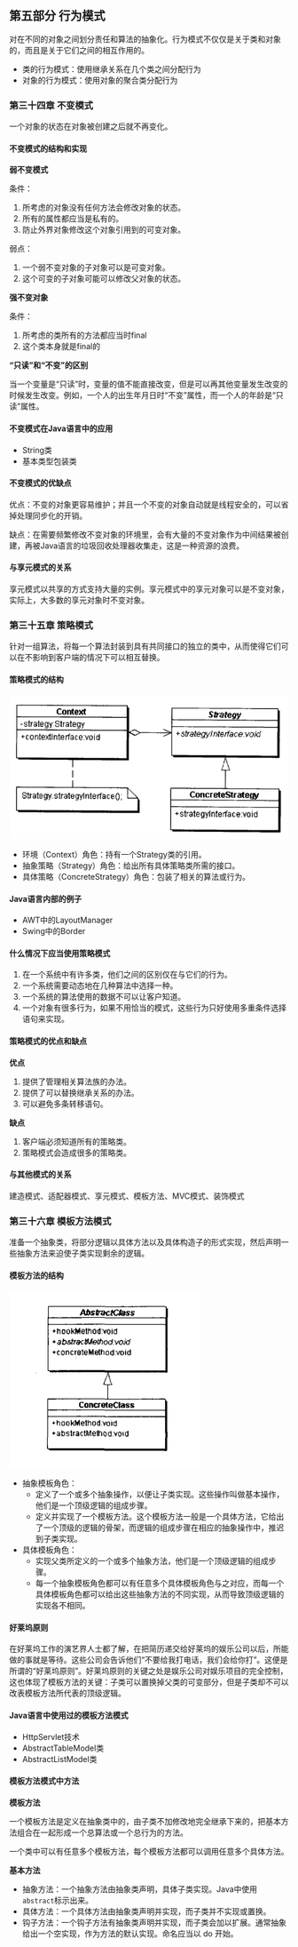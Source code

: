 ## 第五部分 行为模式

对在不同的对象之间划分责任和算法的抽象化。行为模式不仅仅是关于类和对象的，而且是关于它们之间的相互作用的。

- 类的行为模式：使用继承关系在几个类之间分配行为
- 对象的行为模式：使用对象的聚合类分配行为



### 第三十四章 不变模式

一个对象的状态在对象被创建之后就不再变化。



#### 不变模式的结构和实现

**弱不变模式**

条件：

1. 所考虑的对象没有任何方法会修改对象的状态。
2. 所有的属性都应当是私有的。
3. 防止外界对象修改这个对象引用到的可变对象。

弱点：

1. 一个弱不变对象的子对象可以是可变对象。
2. 这个可变的子对象可能可以修改父对象的状态。



**强不变对象**

条件：

1. 所考虑的类所有的方法都应当时final
2. 这个类本身就是final的



**“只读”和“不变”的区别**

当一个变量是“只读”时，变量的值不能直接改变，但是可以再其他变量发生改变的时候发生改变。例如，一个人的出生年月日时“不变”属性，而一个人的年龄是“只读”属性。



#### 不变模式在Java语言中的应用

- String类
- 基本类型包装类



#### 不变模式的优缺点

优点：不变的对象更容易维护；并且一个不变的对象自动就是线程安全的，可以省掉处理同步化的开销。

缺点：在需要频繁修改不变对象的环境里，会有大量的不变对象作为中间结果被创建，再被Java语言的垃圾回收处理器收集走，这是一种资源的浪费。



#### 与享元模式的关系

享元模式以共享的方式支持大量的实例。享元模式中的享元对象可以是不变对象，实际上，大多数的享元对象时不变对象。



### 第三十五章 策略模式

针对一组算法，将每一个算法封装到具有共同接口的独立的类中，从而使得它们可以在不影响到客户端的情况下可以相互替换。



#### 策略模式的结构

![策略模式结构](img/策略模式结构.png)  

- 环境（Context）角色：持有一个Strategy类的引用。
- 抽象策略（Strategy）角色：给出所有具体策略类所需的接口。
- 具体策略（ConcreteStrategy）角色：包装了相关的算法或行为。

#### Java语言内部的例子

- AWT中的LayoutManager
- Swing中的Border

#### 什么情况下应当使用策略模式

1. 在一个系统中有许多类，他们之间的区别仅在与它们的行为。
2. 一个系统需要动态地在几种算法中选择一种。
3. 一个系统的算法使用的数据不可以让客户知道。
4. 一个对象有很多行为，如果不用恰当的模式，这些行为只好使用多重条件选择语句来实现。

#### 策略模式的优点和缺点

**优点**  

1. 提供了管理相关算法族的办法。
2. 提供了可以替换继承关系的办法。
3. 可以避免多条转移语句。

**缺点**

1. 客户端必须知道所有的策略类。
2. 策略模式会造成很多的策略类。

#### 与其他模式的关系

建造模式、适配器模式、享元模式、模板方法、MVC模式、装饰模式



### 第三十六章 模板方法模式

准备一个抽象类，将部分逻辑以具体方法以及具体构造子的形式实现，然后声明一些抽象方法来迫使子类实现剩余的逻辑。

#### 模板方法的结构

![模板方法模式结构](img/模板方法模式结构.png)  

- 抽象模板角色：
  - 定义了一个或多个抽象操作，以便让子类实现。这些操作叫做基本操作，他们是一个顶级逻辑的组成步骤。
  - 定义并实现了一个模板方法。这个模板方法一般是一个具体方法，它给出了一个顶级的逻辑的骨架，而逻辑的组成步骤在相应的抽象操作中，推迟到子类实现。
- 具体模板角色：
  - 实现父类所定义的一个或多个抽象方法，他们是一个顶级逻辑的组成步骤。
  - 每一个抽象模板角色都可以有任意多个具体模板角色与之对应，而每一个具体模板角色都可以给出这些抽象方法的不同实现，从而导致顶级逻辑的实现各不相同。



#### 好莱坞原则

在好莱坞工作的演艺界人士都了解，在把简历递交给好莱坞的娱乐公司以后，所能做的事就是等待。这些公司会告诉他们“不要给我打电话，我们会给你打”。这便是所谓的“好莱坞原则”。好莱坞原则的关键之处是娱乐公司对娱乐项目的完全控制，这也体现了模板方法的关键：子类可以置换掉父类的可变部分，但是子类却不可以改表模板方法所代表的顶级逻辑。



#### Java语言中使用过的模板方法模式

- HttpServlet技术
- AbstractTableModel类
- AbstractListModel类



#### 模板方法模式中方法

**模板方法**  

一个模板方法是定义在抽象类中的，由子类不加修改地完全继承下来的，把基本方法组合在一起形成一个总算法或一个总行为的方法。

一个类中可以有任意多个模板方法，每个模板方法都可以调用任意多个具体方法。

**基本方法**  

- 抽象方法：一个抽象方法由抽象类声明，具体子类实现。Java中使用`abstract`标示出来。
- 具体方法：一个具体方法由抽象类声明并实现，而子类并不实现或置换。
- 钩子方法：一个钩子方法有抽象类声明并实现，而子类会加以扩展。通常抽象给出一个空实现，作为方法的默认实现。命名应当以 do 开始。

